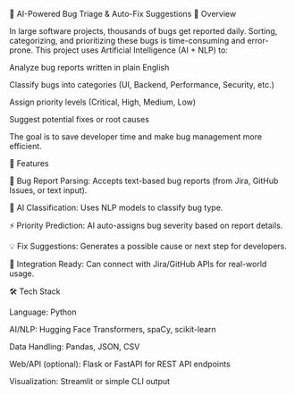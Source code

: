 🐞 AI-Powered Bug Triage & Auto-Fix Suggestions
📌 Overview

In large software projects, thousands of bugs get reported daily. Sorting, categorizing, and prioritizing these bugs is time-consuming and error-prone.
This project uses Artificial Intelligence (AI + NLP) to:

Analyze bug reports written in plain English

Classify bugs into categories (UI, Backend, Performance, Security, etc.)

Assign priority levels (Critical, High, Medium, Low)

Suggest potential fixes or root causes

The goal is to save developer time and make bug management more efficient.

🚀 Features

📝 Bug Report Parsing: Accepts text-based bug reports (from Jira, GitHub Issues, or text input).

🤖 AI Classification: Uses NLP models to classify bug type.

⚡ Priority Prediction: AI auto-assigns bug severity based on report details.

💡 Fix Suggestions: Generates a possible cause or next step for developers.

🔗 Integration Ready: Can connect with Jira/GitHub APIs for real-world usage.

🛠️ Tech Stack

Language: Python

AI/NLP: Hugging Face Transformers, spaCy, scikit-learn

Data Handling: Pandas, JSON, CSV

Web/API (optional): Flask or FastAPI for REST API endpoints

Visualization: Streamlit or simple CLI output
